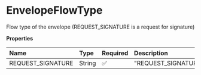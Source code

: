 # EnvelopeFlowType

Flow type of the envelope (REQUEST_SIGNATURE is a request for signature)

**Properties**

| Name              | Type   | Required | Description         |
| :---------------- | :----- | :------- | :------------------ |
| REQUEST_SIGNATURE | String | ✅       | "REQUEST_SIGNATURE" |

